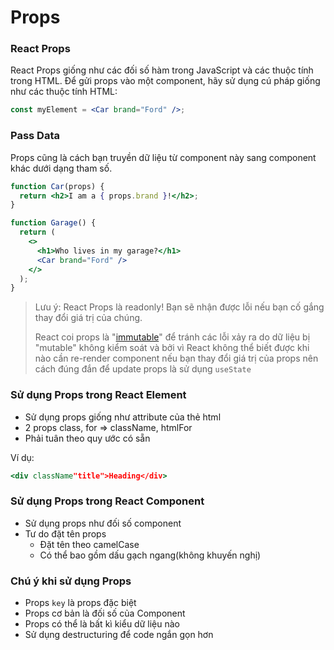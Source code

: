 # Props

### React Props

React Props giống như các đối số hàm trong JavaScript và các thuộc tính trong HTML. Để gửi props vào một component, hãy sử dụng cú pháp giống như các thuộc tính HTML:

```jsx
const myElement = <Car brand="Ford" />;
```

### Pass Data

Props cũng là cách bạn truyền dữ liệu từ component này sang component khác dưới dạng tham số.

```jsx
function Car(props) {
  return <h2>I am a { props.brand }!</h2>;
}

function Garage() {
  return (
    <>
      <h1>Who lives in my garage?</h1>
      <Car brand="Ford" />
    </>
  );
}
```

> Lưu ý: React Props là readonly! Bạn sẽ nhận được lỗi nếu bạn cố gắng thay đổi giá trị của chúng.
>
> React coi props là "[immutable](https://en.wikipedia.org/wiki/Immutable_object)" để tránh các lỗi xảy ra do dữ liệu bị "mutable" không kiểm soát và bởi vì React không thể biết được khi nào cần re-render component nếu bạn thay đổi giá trị của props nên cách đúng đắn để update props là sử dụng `useState`

### Sử dụng Props trong React Element

* Sử dụng props giống như attribute của thẻ html
* 2 props class, for  ⇒ className, htmlFor
* Phải tuân theo quy ước có sẵn

Ví dụ:

```jsx
<div className"title">Heading</div>
```

### Sử dụng Props trong React Component

* Sử dụng props như đối số component
* Tư do đặt tên props
  * Đặt tên theo camelCase
  * Có thể bao gồm dấu gạch ngang(không khuyến nghị)

### Chú ý khi sử dụng Props

* Props `key` là props đặc biệt
* Props cơ bản là đối số của Component
* Props có thể là bất kì kiểu dữ liệu nào
* Sử dụng destructuring để code ngắn gọn hơn
